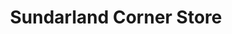 ---
title: "Sundarland Corner Store"
url: /sunderland/sundarland-corner-store/
shop: Lebensmittel
---